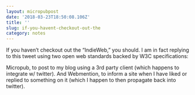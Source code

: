 ```yaml
---
layout: micropubpost
date: '2018-03-23T18:50:08.106Z'
title: ''
slug: if-you-havent-checkout-out-the
category: notes
---
```

If you haven’t checkout out the “IndieWeb,” you should. I am in fact replying to this tweet using two open web standards backed by W3C specifications:

Micropub, to post to my blog using a 3rd party client (which happens to integrate w/ twitter). And Webmention, to inform a site when I have liked or replied to something on it (which I happen to then propagate back into twitter).
